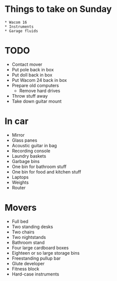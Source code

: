 # Things to take on Sunday
    * Wacom 16
    * Instruments
    * Garage fluids

# TODO
* Contact mover
* Put pole back in box
* Put doll back in box
* Put Wacom 24 back in box
* Prepare old computers
    * Remove hard drives
* Throw stuff away
* Take down guitar mount

# In car
* Mirror
* Glass panes
* Acoustic guitar in bag
* Recording console
* Laundry baskets
* Garbage bins
* One bin for bathroom stuff
* One bin for food and kitchen stuff
* Laptops
* Weights
* Router

# Movers
* Full bed
* Two standing desks
* Two chairs
* Two nightstands
* Bathroom stand
* Four large cardboard boxes
* Eighteen or so large storage bins
* Freestanding pullup bar
* Glute developer
* Fitness block
* Hard-case instruments
